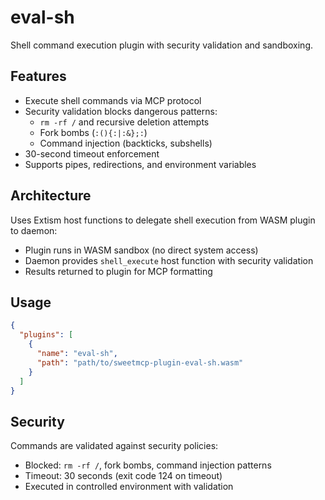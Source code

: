 # eval-sh

Shell command execution plugin with security validation and sandboxing.

## Features

- Execute shell commands via MCP protocol
- Security validation blocks dangerous patterns:
  - `rm -rf /` and recursive deletion attempts
  - Fork bombs (`:(){:|:&};:`)
  - Command injection (backticks, subshells)
- 30-second timeout enforcement
- Supports pipes, redirections, and environment variables

## Architecture

Uses Extism host functions to delegate shell execution from WASM plugin to daemon:
- Plugin runs in WASM sandbox (no direct system access)
- Daemon provides `shell_execute` host function with security validation
- Results returned to plugin for MCP formatting

## Usage

```json
{
  "plugins": [
    {
      "name": "eval-sh",
      "path": "path/to/sweetmcp-plugin-eval-sh.wasm"
    }
  ]
}
```

## Security

Commands are validated against security policies:
- Blocked: `rm -rf /`, fork bombs, command injection patterns
- Timeout: 30 seconds (exit code 124 on timeout)
- Executed in controlled environment with validation
